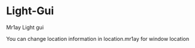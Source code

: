 # Light-Gui
Mr1ay Light gui

You can change location information in location.mr1ay for window location
